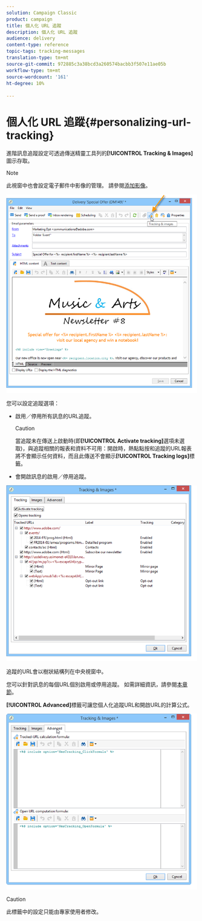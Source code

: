 ```yaml
---
solution: Campaign Classic
product: campaign
title: 個人化 URL 追蹤
description: 個人化 URL 追蹤
audience: delivery
content-type: reference
topic-tags: tracking-messages
translation-type: tm+mt
source-git-commit: 972885c3a38bcd3a260574bacbb3f507e11ae05b
workflow-type: tm+mt
source-wordcount: '161'
ht-degree: 10%

---
```



# 個人化 URL 追蹤{#personalizing-url-tracking}

進階訊息追蹤設定可透過傳送精靈工具列的&#x200B;**[!UICONTROL Tracking & Images]**&#x200B;圖示存取。

>[!NOTE]
>
>此視窗中也會設定電子郵件中影像的管理。 請參閱[添加影像](../../delivery/using/defining-the-email-content.md#adding-images)。

![](assets/s_ncs_user_email_del_tracking_ico.png)

您可以設定追蹤選項：

* 啟用／停用所有訊息的URL追蹤。

   >[!CAUTION]
   >
   >當追蹤未在傳送上啟動時(即&#x200B;**[!UICONTROL Activate tracking]**&#x200B;選項未選取)，與追蹤相關的報表和資料不可用：開啟時，熱點點按和追蹤的URL報表將不會顯示任何資料，而且此傳送不會顯示&#x200B;**[!UICONTROL Tracking logs]**&#x200B;標籤。

* 會開啟訊息的啟用／停用追蹤。

![](assets/s_ncs_user_email_del_tracking_param.png)

追蹤的URL會以樹狀結構列在中央視窗中。

您可以針對訊息的每個URL個別啟用或停用追蹤。 如需詳細資訊，請參閱[本章節](../../delivery/using/how-to-configure-tracked-links.md)。

**[!UICONTROL Advanced]**&#x200B;標籤可讓您個人化追蹤URL和開啟URL的計算公式。

![](assets/s_ncs_user_email_del_tracking_param_adv.png)

>[!CAUTION]
>
>此標籤中的設定只能由專家使用者修改。
